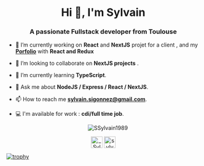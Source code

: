 
<h1 align="center">Hi 👋, I'm Sylvain</h1>
<h3 align="center">A passionate Fullstack developer from Toulouse</h3>

- 🔭 I’m currently working on **React** and **NextJS** projet for a client , and my **[Porfolio](https://sylvainsigonnez.dev/)** with **React and Redux**

- 👯 I’m looking to collaborate on **NextJS projects** .

- 🌱 I’m currently learning **TypeScript**.

- 💬 Ask me about **NodeJS / Express / React / NextJS**.

- 📫 How to reach me **sylvain.sigonnez@gmail.com**.

- 💻 I'm available for work : **cdi/full time job**.

 
   <p align="center"><img src="https://github-readme-stats-1-delta.vercel.app/api?username=SSylvain1989&show_icons=true" alt="SSylvain1989" /></p>
<p align="center">
<a href="https://twitter.com/_Sylvain_7" target="blank"><img align="center" src="https://cdn.jsdelivr.net/npm/simple-icons@3.0.1/icons/twitter.svg" alt="_Sylvain_7" height="30" width="30" /></a>
<a href="https://www.linkedin.com/in/sylvain-sigonnez/" target="blank"><img align="center" src="https://cdn.jsdelivr.net/npm/simple-icons@3.0.1/icons/linkedin.svg" alt="sylvain-sigonnez" height="30" width="30" /></a>
</p>

[![trophy](https://github-profile-trophy.vercel.app/?username=SSylvain1989&theme=onedark&title=Commit,Stars,Followers,Issues,PullRequest,Repositories)](https://github.com/ryo-ma/github-profile-trophy)
